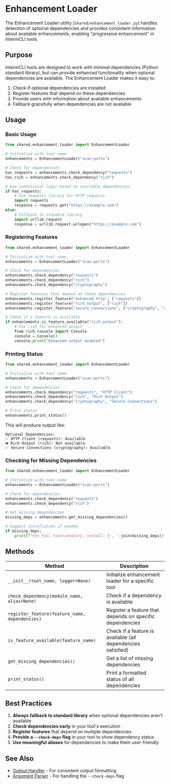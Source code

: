 # Enhancement Loader

The Enhancement Loader utility (`shared/enhancement_loader.py`) handles detection of optional dependencies and provides consistent information about available enhancements, enabling "progressive enhancement" in IntermCLI tools.

## Purpose

IntermCLI tools are designed to work with minimal dependencies (Python standard library), but can provide enhanced functionality when optional dependencies are available. The Enhancement Loader makes it easy to:

1. Check if optional dependencies are installed
2. Register features that depend on these dependencies
3. Provide users with information about available enhancements
4. Fallback gracefully when dependencies are not available

## Usage

### Basic Usage

```python
from shared.enhancement_loader import EnhancementLoader

# Initialize with tool name
enhancements = EnhancementLoader("scan-ports")

# Check for dependencies
has_requests = enhancements.check_dependency("requests")
has_rich = enhancements.check_dependency("rich")

# Use conditional logic based on available dependencies
if has_requests:
    # Use requests library for HTTP requests
    import requests
    response = requests.get("https://example.com")
else:
    # Fallback to standard library
    import urllib.request
    response = urllib.request.urlopen("https://example.com")
```

### Registering Features

```python
from shared.enhancement_loader import EnhancementLoader

# Initialize with tool name
enhancements = EnhancementLoader("scan-ports")

# Check for dependencies
enhancements.check_dependency("requests")
enhancements.check_dependency("rich")
enhancements.check_dependency("cryptography")

# Register features that depend on these dependencies
enhancements.register_feature("enhanced_http", ["requests"])
enhancements.register_feature("rich_output", ["rich"])
enhancements.register_feature("secure_connections", ["cryptography", "requests"])

# Check if a feature is available
if enhancements.is_feature_available("rich_output"):
    # Use rich for enhanced output
    from rich.console import Console
    console = Console()
    console.print("Enhanced output enabled")
```

### Printing Status

```python
from shared.enhancement_loader import EnhancementLoader

# Initialize with tool name
enhancements = EnhancementLoader("scan-ports")

# Check for dependencies
enhancements.check_dependency("requests", "HTTP Client")
enhancements.check_dependency("rich", "Rich Output")
enhancements.check_dependency("cryptography", "Secure Connections")

# Print status
enhancements.print_status()
```

This will produce output like:

```
Optional Dependencies:
✅ HTTP Client (requests): Available
❌ Rich Output (rich): Not available
✅ Secure Connections (cryptography): Available
```

### Checking for Missing Dependencies

```python
from shared.enhancement_loader import EnhancementLoader

# Initialize with tool name
enhancements = EnhancementLoader("scan-ports")

# Check for dependencies
enhancements.check_dependency("requests")
enhancements.check_dependency("rich")

# Get missing dependencies
missing_deps = enhancements.get_missing_dependencies()

# Suggest installation if needed
if missing_deps:
    print(f"For full functionality, install: {', '.join(missing_deps)}")
```

## Methods

| Method | Description |
|--------|-------------|
| `__init__(tool_name, logger=None)` | Initialize enhancement loader for a specific tool |
| `check_dependency(module_name, alias=None)` | Check if a dependency is available |
| `register_feature(feature_name, dependencies)` | Register a feature that depends on specific dependencies |
| `is_feature_available(feature_name)` | Check if a feature is available (all dependencies satisfied) |
| `get_missing_dependencies()` | Get a list of missing dependencies |
| `print_status()` | Print a formatted status of all dependencies |

## Best Practices

1. **Always fallback to standard library** when optional dependencies aren't available
2. **Check dependencies early** in your tool's execution
3. **Register features** that depend on multiple dependencies
4. **Provide a `--check-deps` flag** in your tool to show dependency status
5. **Use meaningful aliases** for dependencies to make them user-friendly

## See Also

- [Output Handler](output-handler.md) - For consistent output formatting
- [Argument Parser](argument-parser.md) - For handling the `--check-deps` flag
